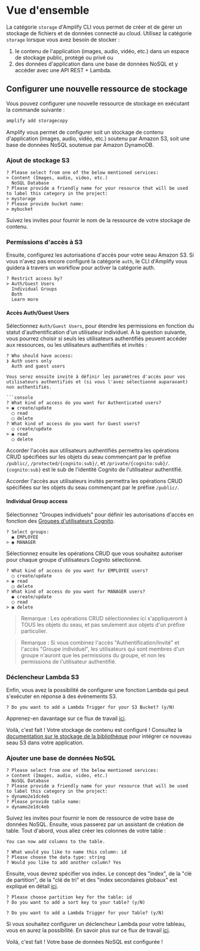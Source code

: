 # Vue d'ensemble

La catégorie `storage` d'Amplify CLI vous permet de créer et de gérer un stockage de fichiers et de données connecté au cloud. Utilisez la catégorie `storage` lorsque vous avez besoin de stocker :

1. le contenu de l'application (images, audio, vidéo, etc.) dans un espace de stockage public, protégé ou privé ou
2. des données d'application dans une base de données NoSQL et y accéder avec une API REST + Lambda.

## Configurer une nouvelle ressource de stockage

Vous pouvez configurer une nouvelle ressource de stockage en exécutant la commande suivante :

```bash
amplify add storagecopy
```

Amplify vous permet de configurer soit un stockage de contenu d'application (images, audio, vidéo, etc.) soutenu par Amazon S3, soit une base de données NoSQL soutenue par Amazon DynamoDB.

### Ajout de stockage S3

```console
? Please select from one of the below mentioned services:
> Content (Images, audio, video, etc.)
  NoSQL Database
? Please provide a friendly name for your resource that will be used to label this category in the project:
> mystorage
? Please provide bucket name:
> mybucket
```

Suivez les invites pour fournir le nom de la ressource de votre stockage de contenu.

### Permissions d'accès à S3

Ensuite, configurez les autorisations d'accès pour votre seau Amazon S3. Si vous n'avez pas encore configuré la catégorie `auth`, le CLI d'Amplify vous guidera à travers un workflow pour activer la catégorie auth.

```console
? Restrict access by?
> Auth/Guest Users
  Individual Groups
  Both
  Learn more
```

#### Accès Auth/Guest Users

Sélectionnez `Auth/Guest Users`, pour étendre les permissions en fonction du statut d'authentification d'un utilisateur individuel. À la question suivante, vous pourrez choisir si seuls les utilisateurs authentifiés peuvent accéder aux ressources, ou les utilisateurs authentifiés et invités :

````
? Who should have access:
❯ Auth users only
  Auth and guest users

Vous serez ensuite invité à définir les paramètres d'accès pour vos utilisateurs authentifiés et (si vous l'avez sélectionné auparavant) non authentifiés.

```console
? What kind of access do you want for Authenticated users?
> ◉ create/update
  ◯ read
  ◯ delete
? What kind of access do you want for Guest users?
  ◯ create/update
> ◉ read
  ◯ delete
````

Accorder l'accès aux utilisateurs authentifiés permettra les opérations CRUD spécifiées sur les objets du seau commençant par le préfixe `/public/`, `/protected/{cognito:sub}/`, et `/private/{cognito:sub}/`. `{cognito:sub}` est le sub de l'identité Cognito de l'utilisateur authentifié.

Accorder l'accès aux utilisateurs invités permettra les opérations CRUD spécifiées sur les objets du seau commençant par le préfixe `/public/`.

#### Individual Group access

Sélectionnez "Groupes individuels" pour définir les autorisations d'accès en fonction des [Groupes d'utilisateurs Cognito](https://docs.amplify.aws/cli/auth/groups).

```console
? Select groups:
  ◉ EMPLOYEE
> ◉ MANAGER
```

Sélectionnez ensuite les opérations CRUD que vous souhaitez autoriser pour chaque groupe d'utilisateurs Cognito sélectionné.

```console
? What kind of access do you want for EMPLOYEE users?
  ◯ create/update
> ◉ read
  ◯ delete
? What kind of access do you want for MANAGER users?
  ◉ create/update
  ◯ read
> ◉ delete
```

> Remarque : Les opérations CRUD sélectionnées ici s'appliqueront à TOUS les objets du seau, et pas seulement aux objets d'un préfixe particulier.

> Remarque : Si vous combinez l'accès "Authentification/Invité" et l'accès "Groupe individuel", les utilisateurs qui sont membres d'un groupe n'auront que les permissions du groupe, et non les permissions de l'utilisateur authentifié.

### Déclencheur Lambda S3

Enfin, vous avez la possibilité de configurer une fonction Lambda qui peut s'exécuter en réponse à des événements S3.

```console
? Do you want to add a Lambda Trigger for your S3 Bucket? (y/N)
```

Apprenez-en davantage sur ce flux de travail [ici](https://docs.amplify.aws/cli/usage/lambda-triggers#s3-lambda-triggers).

Voilà, c'est fait ! Votre stockage de contenu est configuré ! Consultez la [documentation sur le stockage de la bibliothèque](https://docs.amplify.aws/lib/storage/getting-started/q/platform/js) pour intégrer ce nouveau seau S3 dans votre application.

### Ajouter une base de données NoSQL

```console
? Please select from one of the below mentioned services:
> Content (Images, audio, video, etc.)
  NoSQL Database
? Please provide a friendly name for your resource that will be used to label this category in the project:
> dynamo2e1dc4eb
? Please provide table name:
> dynamo2e1dc4eb
```

Suivez les invites pour fournir le nom de ressource de votre base de données NoSQL. Ensuite, vous passerez par un assistant de création de table. Tout d'abord, vous allez créer les colonnes de votre table :

```console
You can now add columns to the table.

? What would you like to name this column: id
? Please choose the data type: string
? Would you like to add another column? Yes
```

Ensuite, vous devrez spécifier vos index. Le concept des "index", de la "clé de partition", de la "clé de tri" et des "index secondaires globaux" est expliqué en détail [ici](https://docs.aws.amazon.com/amazondynamodb/latest/developerguide/HowItWorks.CoreComponents.html#HowItWorks.CoreComponents.PrimaryKey).

```console
? Please choose partition key for the table: id
? Do you want to add a sort key to your table? (y/N)
```

```console
? Do you want to add a Lambda Trigger for your Table? (y/N)
```

Si vous souhaitez configurer un déclencheur Lambda pour votre tableau, vous en aurez la possibilité. En savoir plus sur ce flux de travail [ici](https://docs.amplify.aws/cli/usage/lambda-triggers#dynamodb-lambda-triggers).

Voilà, c'est fait ! Votre base de données NoSQL est configurée !
